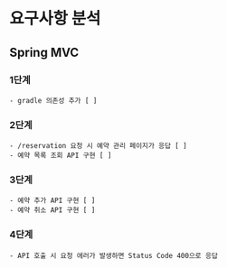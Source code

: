 # 요구사항 분석
## Spring MVC
### 1단계
    - gradle 의존성 추가 [ ]
### 2단계
    - /reservation 요청 시 예약 관리 페이지가 응답 [ ]
    - 예약 목록 조회 API 구현 [ ]
### 3단계
    - 예약 추가 API 구현 [ ]
    - 예약 취소 API 구현 [ ]
### 4단계
    - API 호출 시 요청 에러가 발생하면 Status Code 400으로 응답
